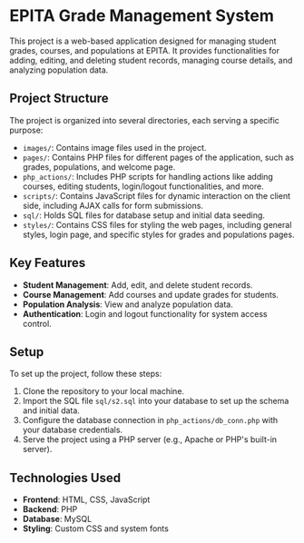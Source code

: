 # EPITA Grade Management System

This project is a web-based application designed for managing student grades, courses, and populations at EPITA. It provides functionalities for adding, editing, and deleting student records, managing course details, and analyzing population data.

## Project Structure

The project is organized into several directories, each serving a specific purpose:

- `images/`: Contains image files used in the project.
- `pages/`: Contains PHP files for different pages of the application, such as grades, populations, and welcome page.
- `php_actions/`: Includes PHP scripts for handling actions like adding courses, editing students, login/logout functionalities, and more.
- `scripts/`: Contains JavaScript files for dynamic interaction on the client side, including AJAX calls for form submissions.
- `sql/`: Holds SQL files for database setup and initial data seeding.
- `styles/`: Contains CSS files for styling the web pages, including general styles, login page, and specific styles for grades and populations pages.

## Key Features

- **Student Management**: Add, edit, and delete student records.
- **Course Management**: Add courses and update grades for students.
- **Population Analysis**: View and analyze population data.
- **Authentication**: Login and logout functionality for system access control.

## Setup

To set up the project, follow these steps:

1. Clone the repository to your local machine.
2. Import the SQL file `sql/s2.sql` into your database to set up the schema and initial data.
3. Configure the database connection in `php_actions/db_conn.php` with your database credentials.
4. Serve the project using a PHP server (e.g., Apache or PHP's built-in server).

## Technologies Used

- **Frontend**: HTML, CSS, JavaScript
- **Backend**: PHP
- **Database**: MySQL
- **Styling**: Custom CSS and system fonts

